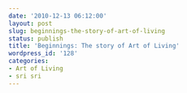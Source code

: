 ```yaml
---
date: '2010-12-13 06:12:00'
layout: post
slug: beginnings-the-story-of-art-of-living
status: publish
title: 'Beginnings: The story of Art of Living'
wordpress_id: '128'
categories:
- Art of Living
- sri sri
---
```




